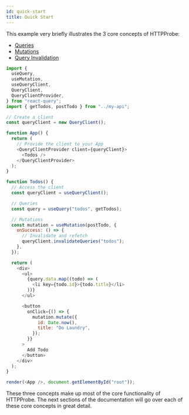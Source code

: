 ```yaml
---
id: quick-start
title: Quick Start
---
```


This example very briefly illustrates the 3 core concepts of HTTPProbe:

- [Queries](./guides/queries)
- [Mutations](./guides/mutations)
- [Query Invalidation](./guides/query-invalidation)

```js
import {
  useQuery,
  useMutation,
  useQueryClient,
  QueryClient,
  QueryClientProvider,
} from "react-query";
import { getTodos, postTodo } from "../my-api";

// Create a client
const queryClient = new QueryClient();

function App() {
  return (
    // Provide the client to your App
    <QueryClientProvider client={queryClient}>
      <Todos />
    </QueryClientProvider>
  );
}

function Todos() {
  // Access the client
  const queryClient = useQueryClient();

  // Queries
  const query = useQuery("todos", getTodos);

  // Mutations
  const mutation = useMutation(postTodo, {
    onSuccess: () => {
      // Invalidate and refetch
      queryClient.invalidateQueries("todos");
    },
  });

  return (
    <div>
      <ul>
        {query.data.map((todo) => (
          <li key={todo.id}>{todo.title}</li>
        ))}
      </ul>

      <button
        onClick={() => {
          mutation.mutate({
            id: Date.now(),
            title: "Do Laundry",
          });
        }}
      >
        Add Todo
      </button>
    </div>
  );
}

render(<App />, document.getElementById("root"));
```

These three concepts make up most of the core functionality of HTTPProbe. The next sections of the documentation will go over each of these core concepts in great detail.
